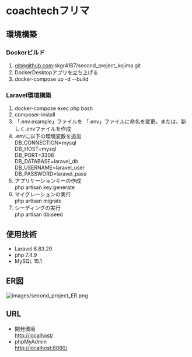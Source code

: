 # coachtechフリマ

## 環境構築
### Dockerビルド
1. git@github.com:skgr4187/second_project_kojima.git
2. DockerDesktopアプリを立ち上げる
3. docker-compose up -d --build

### Laravel環境構築
1. docker-compose exec php bash
2. composer-install
3. 「.env.example」ファイルを 「.env」ファイルに命名を変更。または、新しく.envファイルを作成
4. .envに以下の環境変数を追加  
DB_CONNECTION=mysql  
DB_HOST=mysql  
DB_PORT=3306  
DB_DATABASE=laravel_db  
DB_USERNAME=laravel_user  
DB_PASSWORD=laravel_pass  
5. アプリケーションキーの作成  
php artisan key:generate
6. マイグレーションの実行  
php artisan migrate
7. シーディングの実行  
php artisan db:seed

## 使用技術
- Laravel 8.83.29
- php 7.4.9
- MySQL 15.1

## ER図
![images/second_project_ER.png](https://github.com/skgr4187/kojima_second_project/issues/1#issue-2809380777)

## URL
- 開発環境  
[http://localhost/](http://localhost/)  
- phpMyAdmin  
[http://localhost:8080/](http://localhost:8080/)
